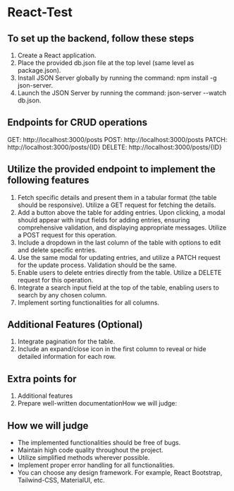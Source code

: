 # React-Test

## To set up the backend, follow these steps

  1. Create a React application.
  2. Place the provided db.json file at the top level (same level as package.json).
  3. Install JSON Server globally by running the command: npm install -g json-server.
  4. Launch the JSON Server by running the command: json-server --watch db.json.

## Endpoints for CRUD operations

GET: http://localhost:3000/posts
POST: http://localhost:3000/posts
PATCH: http://localhost:3000/posts/{ID}
DELETE: http://localhost:3000/posts/{ID}

## Utilize the provided endpoint to implement the following features

  1. Fetch specific details and present them in a tabular format (the table should be responsive). Utilize a GET request for fetching the details.
  2. Add a button above the table for adding entries. Upon clicking, a modal should appear with input fields for adding entries, ensuring comprehensive validation, and displaying appropriate messages. Utilize a POST request for this operation.
  3. Include a dropdown in the last column of the table with options to edit and delete specific entries.
  4. Use the same modal for updating entries, and utilize a PATCH request for the update process. Validation should be the same.
  5. Enable users to delete entries directly from the table. Utilize a DELETE request for this operation.
  6. Integrate a search input field at the top of the table, enabling users to search by any chosen column.
  7. Implement sorting functionalities for all columns. 

## Additional Features (Optional)

  1. Integrate pagination for the table.
  2. Include an expand/close icon in the first column to reveal or hide detailed information for each row.

## Extra points for

  1. Additional features
  2. Prepare well-written documentationHow we will judge:

## How we will judge

  - The implemented functionalities should be free of bugs.
  - Maintain high code quality throughout the project.
  - Utilize simplified methods wherever possible.
  - Implement proper error handling for all functionalities.
  - You can choose any design framework. For example, React Bootstrap, Tailwind-CSS, MaterialUI, etc.
